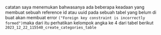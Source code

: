 catatan saya menemukan bahwasanya ada beberapa keadaan yang membuat sebuah reference id atau uuid pada sebuah tabel yang belum di buat akan membuat error `("Foreign key constraint is incorrectly formed")`maka dari itu perhatikan kelompok angka ke 4 dari tabel berikut `2023_12_22_115540_create_categories_table`
